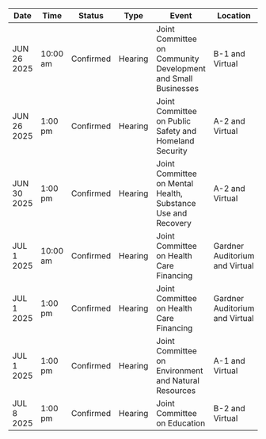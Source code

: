 | Date | Time | Status | Type | Event | Location |
|------|------|--------|------|--------|----------|
| JUN 26 2025 | 10:00 am | Confirmed | Hearing | Joint Committee on Community Development and Small Businesses | B-1                                 and Virtual |
| JUN 26 2025 | 1:00 pm | Confirmed | Hearing | Joint Committee on Public Safety and Homeland Security | A-2                                                                                                                  and Virtual |
| JUN 30 2025 | 1:00 pm | Confirmed | Hearing | Joint Committee on Mental Health, Substance Use and Recovery | A-2                                                                                                                  and Virtual |
| JUL 1 2025 | 10:00 am | Confirmed | Hearing | Joint Committee on Health Care Financing | Gardner Auditorium                                            and Virtual |
| JUL 1 2025 | 1:00 pm | Confirmed | Hearing | Joint Committee on Health Care Financing | Gardner Auditorium                                            and Virtual |
| JUL 1 2025 | 1:00 pm | Confirmed | Hearing | Joint Committee on Environment and Natural Resources | A-1                                                                                             and Virtual |
| JUL 8 2025 | 1:00 pm | Confirmed | Hearing | Joint Committee on Education | B-2            and Virtual |
